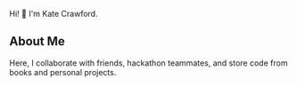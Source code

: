 Hi! 👋 I'm Kate Crawford. 

## About Me

Here, I collaborate with friends, hackathon teammates, and store code from books and personal projects.
